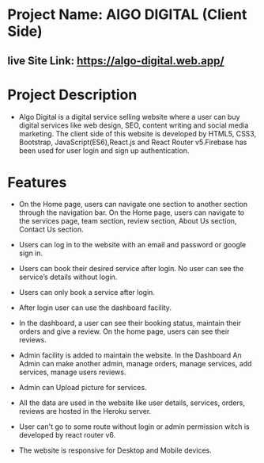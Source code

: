 # Project Name: AlGO DIGITAL (Client Side)

## live Site Link: https://algo-digital.web.app/

# Project Description

- Algo Digital is a digital service selling website where a user can buy digital services like web design, SEO, content writing and social media marketing. The client side of this website is developed by HTML5, CSS3, Bootstrap, JavaScript(ES6),React.js and React Router v5.Firebase has been used for user login and sign up authentication.

# Features

- On the Home page, users can navigate one section to another section through the navigation bar. On the Home page, users can navigate to the services page, team section, review section, About Us section, Contact Us section.

- Users can log in to the website with an email and password or google sign in.
- Users can book their desired service after login. No user can see the service’s details without login.
- Users can only book a service after login.
- After login user can use the dashboard facility.

- In the dashboard, a user can see their booking status, maintain their orders and give a review. On the home page, users can see their reviews.

- Admin facility is added to maintain the website. In the Dashboard An Admin can make another admin, manage orders, manage services, add services, manage users reviews.

- Admin can Upload picture for services.

- All the data are used in the website like user details, services, orders, reviews are hosted in the Heroku server.
- User can't go to some route without login or admin permission witch is developed by react router v6.
- The website is responsive for Desktop and Mobile devices.
